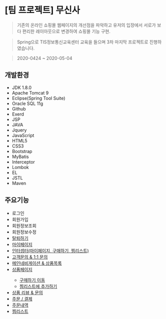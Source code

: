 # [팀 프로젝트] 무신사
> 기존의 온라인 쇼핑몰 웹페이지의 개선점을 파악하고 유저의 입장에서 서로가 보다 편리한 레이아웃으로 변경하여 쇼핑몰 기능 구현.

> Spring으로 TIS정보통신교육센터 교육을 들으며 3차 마지막 프로젝트로 진행하였습니다.

> 2020-0424 ~ 2020-05-04

## 개발환경
* JDK 1.8.0
* Apache Tomcat 9
* Eclipse(Spring Tool Suite)
* Oracle SQL 11g
* Github
* Exerd
* JSP
* JAVA
* Jquery
* JavaScript
* HTML5
* CSS3
* Bootstrap
* MyBatis
* Interceptor
* Lombok
* EL
* JSTL
* Maven

## 주요기능<CRUD>
* 로그인<R>
* 회원가입<C>
* 회원정보조회<R>
* 회원정보수정<U>
* 탈퇴하기<D>
* 마이페이지<R>
* 인터셉터(마이페이지, 구매하기, 찜리스트)
* 고객문의 & 1:1 문의<R>
* 메인네비게이션 & 상품목록<R>
* 상품페이지<CR>
  - 구매하기 이동
  - 찜리스트에 추가하기
* 상품 리뷰 & 문의<CRUD>
* 주문 / 결제<RUD>
* 주문내역<R>
* 찜리스트<R>
